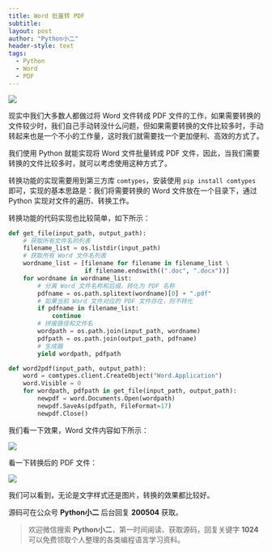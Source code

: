 ```yaml
---
title: Word 批量转 PDF
subtitle: 
layout: post
author: "Python小二"
header-style: text
tags:
  - Python
  - Word
  - PDF
---
```


![](https://img-blog.csdnimg.cn/20200504111209452.png)

现实中我们大多数人都做过将 Word 文件转成 PDF 文件的工作，如果需要转换的文件较少时，我们自己手动转没什么问题，但如果需要转换的文件比较多时，手动转起来也是一个不小的工作量，这时我们就需要找一个更加便利、高效的方式了。

我们使用 Python 就能实现将 Word 文件批量转成 PDF 文件，因此，当我们需要转换的文件比较多时，就可以考虑使用这种方式了。

转换功能的实现需要用到第三方库 `comtypes`，安装使用 `pip install comtypes` 即可，实现的基本思路是：我们将需要转换的 Word 文件放在一个目录下，通过 Python 实现对文件的遍历、转换工作。

转换功能的代码实现也比较简单，如下所示：

```python
def get_file(input_path, output_path):
    # 获取所有文件名的列表
    filename_list = os.listdir(input_path)
    # 获取所有 Word 文件名列表
    wordname_list = [filename for filename in filename_list \
                     if filename.endswith((".doc", ".docx"))]
    for wordname in wordname_list:
        # 分离 Word 文件名称和后缀，转化为 PDF 名称
        pdfname = os.path.splitext(wordname)[0] + ".pdf"
        # 如果当前 Word 文件对应的 PDF 文件存在，则不转化
        if pdfname in filename_list:
            continue
        # 拼接路径和文件名
        wordpath = os.path.join(input_path, wordname)
        pdfpath = os.path.join(output_path, pdfname)
        # 生成器
        yield wordpath, pdfpath

def word2pdf(input_path, output_path):
    word = comtypes.client.CreateObject("Word.Application")
    word.Visible = 0
    for wordpath, pdfpath in get_file(input_path, output_path):
        newpdf = word.Documents.Open(wordpath)
        newpdf.SaveAs(pdfpath, FileFormat=17)
        newpdf.Close()

```

我们看一下效果，Word 文件内容如下所示：

![](https://img-blog.csdnimg.cn/20200504111425448.png)

看一下转换后的 PDF 文件：

![](https://img-blog.csdnimg.cn/2020050411145410.png)

我们可以看到，无论是文字样式还是图片，转换的效果都比较好。

源码可在公众号 **Python小二** 后台回复 **200504** 获取。

> 欢迎微信搜索 **Python小二**，第一时间阅读、获取源码，回复关键字 **1024** 可以免费领取个人整理的各类编程语言学习资料。